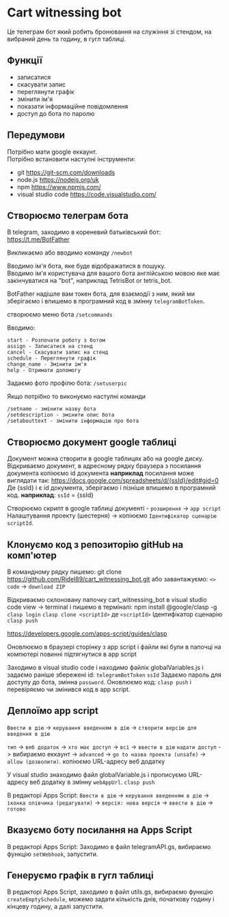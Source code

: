 # Cart witnessing bot
Це телеграм бот який робить бронювання на служіння зі стендом, на вибраний день та годину, в гугл таблиці.
## Функції
 - записатися
 - скасувати запис
 - переглянути графік
 - змінити ім'я
 - показати інформаційне повідомлення
 - доступ до бота по паролю

## Передумови
Потрібно мати google еккаунт.  
Потрібно встановити наступні інструменти:
 - git https://git-scm.com/downloads
 - node.js https://nodejs.org/uk
 - npm https://www.npmjs.com/
 - visual studio code https://code.visualstudio.com/

## Створюємо телеграм бота
В telegram, заходимо в кореневий батьківський бот:
 https://t.me/BotFather

Викликаємо або вводимо команду
 `/newbot`

 Вводимо ім'я бота, яке буде відображатися в пошуку.  
 Вводимо ім'я користувача для вашого бота англійською мовою яке має закінчуватися на "bot", наприклад TetrisBot or tetris_bot.  

 BotFather надішле вам токен бота, для взаємодії з ним, який ми зберігаємо і впишемо в програмний код в змінну `telegramBotToken`.

створюємо меню бота
`/setcommands`

Вводимо:
```
start - Розпочати роботу з ботом
assign - Записатися на стенд
cancel - Скасувати запис на стенд
schedule - Переглянути графік
change_name - Змінити ім'я
help - Отримати допомогу
```
Задаємо фото профілю бота:
`/setuserpic`

Якщо потрібно то виконуємо наступні команди
```
/setname - змінити назву бота
/setdescription - змінити опис бота
/setabouttext - змінити інформацію про бота
```

## Створюємо документ google таблиці
Документ можна створити в google таблицях або на google диску.  
Відкриваємо документ, в адресному рядку браузера з посилання документа копіюємо id документа
**наприклад** посилання може виглядати так:
https://docs.google.com/spreadsheets/d/{ssId}/edit#gid=0
Де {ssId} і є id документа, зберігаємо і пізніше впишемо в програмний код.
**наприклад**:
`ssId` = {ssId}

Створюємо скрипт в google таблиці документі - `розширення` -> `app script`
Налаштування проекту (шестерня) ->
копіюємо `Ідентифікатор сценарію` `scriptId`.

## Клонуємо код з репозиторію gitHub на комп'ютер
В командному рядку пишемо: git clone https://github.com/Ridel89/cart_witnessing_bot.git або завантажуємо: `<> code` -> `download ZIP`

Відкриваємо cклоновану папочку cart_witnessing_bot в visual studio code
view -> terminal і пишемо в терміналі:
npm install @google/clasp -g
`clasp login`
`clasp clone <scriptId>`
де `<scriptId>` Ідентифікатор сценарію	
`clasp push`

https://developers.google.com/apps-script/guides/clasp

Оновлюємо в браузері сторінку з app script і файли які були в папочці на компютері повинні підтягнутися в app script

Заходимо в visual studio code і находимо файлік globalVariables.js і задаємо раніше збережені id:
`telegramBotToken`
`ssId`
Задаємо пароль для доступу до бота, змінна `password`. Оновлюємо код: `clasp push` і перевіряємо чи змінився код в app script. 

## Деплоїмо app script
 `Ввести в дію` -> `керування введенням в дію` -> `створити версію для введення в дію`
 
`тип` -> `веб додаток` -> `хто має доступ` -> `всі` -> `ввести в дію`
`надати доступ` -> вибираємо еккаунт -> `advanced` -> `go to назва проекта (unsafe)` -> `allow (дозволити)`.
копіюємо URL-адресу веб додатку

У visual studio знаходимо файл globalVariable.js і прописуємо URL-адресу веб додатку в змінну `webAppUrl`.
`clasp push`

В редакторі Apps Script:
`Ввести в дію` -> `керування введенням в дію` -> `іконка олівчика (редагувати)` -> `версія: нова версія` -> `ввести в дію` -> `готово`

## Вказуємо боту посилання на Apps Script
В редакторі Apps Script:
Заходимо в файл telegramAPI.gs, вибираємо функцію `setWebhook`, запустити.

## Генеруємо графік в гугл таблиці
В редакторі Apps Script, заходимо в файл utils.gs, вибираємо функцію `createEmptySchedule`, можемо задати кількість днів, початкову годину і кінцеву годину, а далі запустити.








